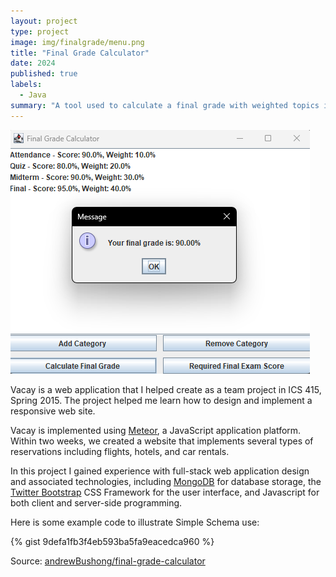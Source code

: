 ```yaml
---
layout: project
type: project
image: img/finalgrade/menu.png
title: "Final Grade Calculator"
date: 2024
published: true
labels:
  - Java
summary: "A tool used to calculate a final grade with weighted topics in mind. Is capable of calculating a final grade needed for a certain grade."
---
```


<img class="img-fluid" src="../img/finalgrade/menu.png">

Vacay is a web application that I helped create as a team project in ICS 415, Spring 2015. The project helped me learn how to design and implement a responsive web site.

Vacay is implemented using [Meteor](http://meteor.com), a JavaScript application platform. Within two weeks, we created a website that implements several types of reservations including flights, hotels, and car rentals.

In this project I gained experience with full-stack web application design and associated technologies, including [MongoDB](http://mongodb.com) for database storage, the [Twitter Bootstrap](http://getbootstrap.com/) CSS Framework for the user interface, and Javascript for both client and server-side programming. 

Here is some example code to illustrate Simple Schema use:

{% gist 9defa1fb3f4eb593ba5fa9eacedca960 %}
 
Source: <a href="https://github.com/andrewBushong/final-grade-calculator">andrewBushong/final-grade-calculator</a>
